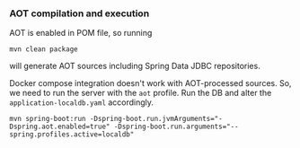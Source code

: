 ### AOT compilation and execution

AOT is enabled in POM file, so running 

```shell
mvn clean package
```
will generate AOT sources including Spring Data JDBC repositories.

Docker compose integration doesn't work with AOT-processed sources. So, we need to run the server with the `aot` profile. Run the DB and alter the `application-localdb.yaml` accordingly. 

```shell
mvn spring-boot:run -Dspring-boot.run.jvmArguments="-Dspring.aot.enabled=true" -Dspring-boot.run.arguments="--spring.profiles.active=localdb"
```